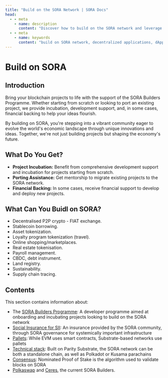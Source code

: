 ```yaml
---
title: "Build on the SORA Network | SORA Docs"
head:
  - - meta
    - name: description
      content: "Discover how to build on the SORA network and leverage its infrastructure to develop decentralized applications (dApps). Learn about the tools, resources, and documentation available to developers, and explore the opportunities for innovation and collaboration within the SORA ecosystem."
  - - meta
    - name: keywords
      content: "build on SORA network, decentralized applications, dApps, infrastructure, developers, tools, resources, documentation"
---
```


# Build on SORA

## Introduction

Bring your blockchain projects to life with the support of the SORA Builders Programme. Whether starting from scratch or looking to port an existing project, we provide incubation, development support, and, in some cases, financial backing to help your ideas flourish.

By building on SORA, you're stepping into a vibrant community eager to evolve the world's economic landscape through unique innovations and ideas. Together, we're not just building projects but shaping the economy's future.

## What Do You Get?

- **Project Incubation:** Benefit from comprehensive development support and incubation for projects starting from scratch.
- **Porting Assistance:** Get mentorship to migrate existing projects to the SORA network.
- **Financial Backing:** In some cases, receive financial support to develop and deploy new projects.

## What Can You Buidl on SORA?

- Decentralised P2P crypto - FIAT exchange.
- Stablecoin borrowing.
- Asset tokenization.
- Loyalty program tokenization (travel).
- Online shopping/marketplaces.
- Real estate tokenisation.
- Payroll management.
- CBDC, debt instrument.
- Land registry.
- Sustainability.
- Supply chain tracing.

## Contents

This section contains information about:

- The [SORA Builders Programme](/sora-builders.md): A developer programme aimed at onboarding and incubating projects looking to build on the SORA network
- [Social Insurance for SII](/social-insurance.md): An insurance provided by the SORA community, through SORA governance for systemically important infrastructure
- [Pallets](/pallets.md): While EVM uses smart contracts, Substrate-based networks use pallets
- [Technical stack](/technical-stack.md): Built on Parity Substrate, the SORA network can be both a standalone chain, as well as Polkadot or Kusama parachains
- [Consensus](/consensus.md): Nominated Proof of Stake is the
  algorithm used to validate blocks on SORA
- [Polkaswap](/participate.md) and [Ceres](/ceres/overview.md), the
  current SORA Builders.
